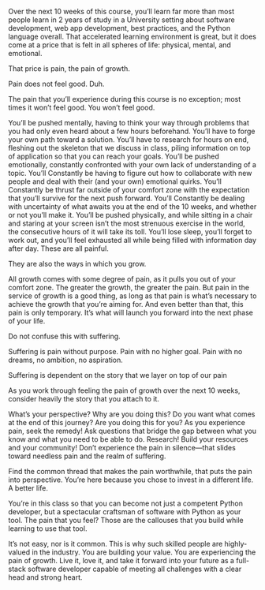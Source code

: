 Over the next 10 weeks of this course, you’ll learn far more than most people learn in 2 years of study in a University setting about software development, web app development, best practices, and the Python language overall. That accelerated learning environment is great, but it does come at a price that is felt in all spheres of life: physical, mental, and emotional.

That price is pain, the pain of growth.

Pain does not feel good. Duh.

The pain that you’ll experience during this course is no exception; most times it won’t feel good. You won’t feel good.

You’ll be pushed mentally, having to think your way through problems that you had only even heard about a few hours beforehand.
You’ll have to forge your own path toward a solution.
You’ll have to research for hours on end, fleshing out the skeleton that we discuss in class, piling information on top of application so that you can reach your goals.
You’ll be pushed emotionally, constantly confronted with your own lack of understanding of a topic.
You’ll Constantly be having to figure out how to collaborate with new people and deal with their (and your own) emotional quirks.
You’ll Constantly be thrust far outside of your comfort zone with the expectation that you’ll survive for the next push forward.
You’ll Constantly be dealing with uncertainty of what awaits you at the end of the 10 weeks, and whether or not you’ll make it.
You’ll be pushed physically, and while sitting in a chair and staring at your screen isn’t the most strenuous exercise in the world, the consecutive hours of it will take its toll.
You’ll lose sleep, you’ll forget to work out, and you’ll feel exhausted all while being filled with information day after day.
These are all painful.

They are also the ways in which you grow.

All growth comes with some degree of pain, as it pulls you out of your comfort zone. The greater the growth, the greater the pain. But pain in the service of growth is a good thing, as long as that pain is what’s necessary to achieve the growth that you’re aiming for. And even better than that, this pain is only temporary. It’s what will launch you forward into the next phase of your life.

Do not confuse this with suffering.

Suffering is pain without purpose. Pain with no higher goal. Pain with no dreams, no ambition, no aspiration.

Suffering is dependent on the story that we layer on top of our pain

As you work through feeling the pain of growth over the next 10 weeks, consider heavily the story that you attach to it.

What’s your perspective?
Why are you doing this?
Do you want what comes at the end of this journey?
Are you doing this for you?
As you experience pain, seek the remedy! Ask questions that bridge the gap between what you know and what you need to be able to do. Research! Build your resources and your community! Don’t experience the pain in silence—that slides toward needless pain and the realm of suffering.

Find the common thread that makes the pain worthwhile, that puts the pain into perspective. You’re here because you chose to invest in a different life. A better life.

You’re in this class so that you can become not just a competent Python developer, but a spectacular craftsman of software with Python as your tool. The pain that you feel? Those are the callouses that you build while learning to use that tool.

It’s not easy, nor is it common. This is why such skilled people are highly-valued in the industry. You are building your value. You are experiencing the pain of growth. Live it, love it, and take it forward into your future as a full-stack software developer capable of meeting all challenges with a clear head and strong heart.

